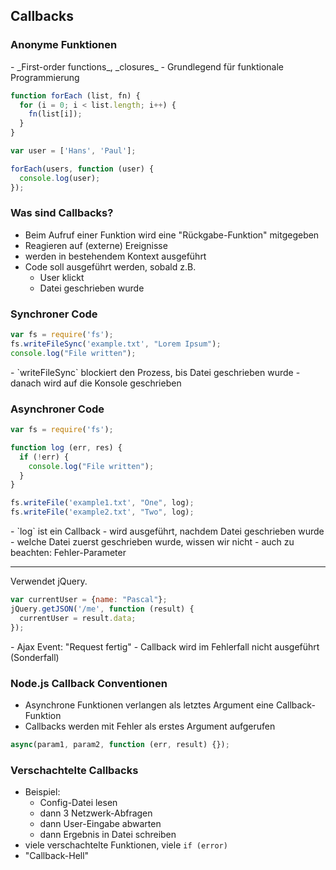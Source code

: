 ## Callbacks

### Anonyme Funktionen

<aside class="notes">
- _First-order functions_, _closures_
- Grundlegend für funktionale Programmierung

</aside>

```javascript
function forEach (list, fn) {
  for (i = 0; i < list.length; i++) {
    fn(list[i]);
  }
}

var user = ['Hans', 'Paul'];

forEach(users, function (user) {
  console.log(user);
});
```

### Was sind Callbacks?

- Beim Aufruf einer Funktion wird eine "Rückgabe-Funktion" mitgegeben
- Reagieren auf (externe) Ereignisse
- werden in bestehendem Kontext ausgeführt
- Code soll ausgeführt werden, sobald z.B.
    + User klickt
    + Datei geschrieben wurde

### Synchroner Code

```javascript
var fs = require('fs');
fs.writeFileSync('example.txt', "Lorem Ipsum");
console.log("File written");
```

<aside class="notes">
- `writeFileSync` blockiert den Prozess, bis Datei geschrieben wurde
- danach wird auf die Konsole geschrieben
</aside>

### Asynchroner Code

```javascript
var fs = require('fs');

function log (err, res) {
  if (!err) {
    console.log("File written");
  }
}

fs.writeFile('example1.txt', "One", log);
fs.writeFile('example2.txt', "Two", log);
```

<aside class="notes">
- `log` ist ein Callback
- wird ausgeführt, nachdem Datei geschrieben wurde
- welche Datei zuerst geschrieben wurde, wissen wir nicht
- auch zu beachten: Fehler-Parameter
</aside>

---

Verwendet jQuery.

```javascript
var currentUser = {name: "Pascal"};
jQuery.getJSON('/me', function (result) {
  currentUser = result.data;
});
```

<aside class="notes">
- Ajax Event: "Request fertig"
- Callback wird im Fehlerfall nicht ausgeführt (Sonderfall)

</aside>

### Node.js Callback Conventionen

- Asynchrone Funktionen verlangen als letztes Argument eine Callback-Funktion
- Callbacks werden mit Fehler als erstes Argument aufgerufen

```javascript
async(param1, param2, function (err, result) {});
```

### Verschachtelte Callbacks

- Beispiel:
    + Config-Datei lesen
    + dann 3 Netzwerk-Abfragen
    + dann User-Eingabe abwarten
    + dann Ergebnis in Datei schreiben
- viele verschachtelte Funktionen, viele `if (error)`
- "Callback-Hell"

